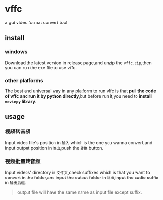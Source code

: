# vffc
a gui video format convert tool
## install
### windows
Download the latest version in release page,and unzip the `vffc.zip`,then you can run the exe file to use vffc.
### other platforms
The best and universal way in any platform to run vffc is that **pull the code of vffc and run it by python directly**,but before run it,you need to **install `moviepy` library**.
## usage
### 视频转音频
Input video file's position in `输入` which is the one you wanna convert,and input output position in `输出`,push the `转换` button.
### 视频批量转音频
Input videos' directory in `文件夹`,check suffixes which is that you want to convert in the folder,and input the output folder in `输出`,input the audio suffix in `输出后缀`.

>output file will have the same name as input file except suffix.
